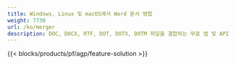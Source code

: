 ```yaml
---
title: Windows, Linux 및 macOS에서 Word 문서 병합 
weight: 7730
url: /ko/merger
description: DOC, DOCX, RTF, DOT, DOTX, DOTM 파일을 결합하는 무료 앱 및 API
---
```


{{< blocks/products/pf/agp/feature-solution >}} 

